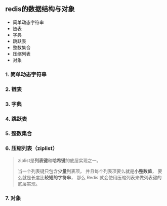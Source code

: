 ## redis的数据结构与对象
+ 简单动态字符串  
+ 链表
+ 字典
+ 跳跃表
+ 整数集合  
+ 压缩列表  
+ 对象  

### 1. 简单动态字符串

### 2. 链表

### 3. 字典

### 4. 跳跃表

### 5. 整数集合

### 6. 压缩列表（ziplist）  
> ziplist是**列表键**和**哈希键**的底层实现之一。 
> 
> 当一个列表键只包含**少量**列表项， 并且每个列表项要么就是**小整数值**， 要么就是长度比**较短的字符串**， 那么 Redis 就会使用压缩列表来做列表键的底层实现。

### 7. 对象

